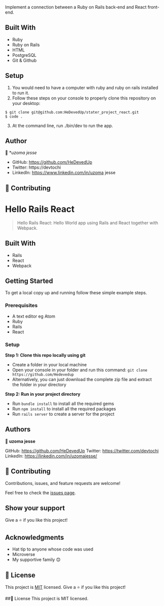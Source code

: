 Implement a connection between a Ruby on Rails back-end and React front-end.

## Built With

- Ruby
- Ruby on Rails
- HTML
- PostgreSQL
- Git & Github

## Setup

1. You would need to have a computer with ruby and ruby on rails installed to run it.
2. Follow these steps on your console to properly clone this repository on your desktop:

```
$ git clone git@github.com:HeDevedUp/stater_project_react.git
$ code .
```

3. At the command line, run ./bin/dev to run the app.


## Author

👤 **uzoma jesse*

- GitHub: https://github.com/HeDevedUp
- Twitter: https://devtochi
- LinkedIn: https://www.linkedin.com/in/uzoma jesse

## 🤝 Contributing


# Hello Rails React
> Hello Rails React: Hello World app using Rails and React together with Webpack.

## Built With
- Rails
- React
- Webpack

## Getting Started
To get a local copy up and running follow these simple example steps.

### Prerequisites
- A text editor eg Atom
- Ruby
- Rails
- React

### Setup

 **Step 1: Clone this repo locally using git**
- Create a folder in your local machine
- Open your console in your folder and run this command: `git clone https://github.com/Hedevedup`
- Alternatively, you can just download the complete zip file and extract the folder in your directory

 **Step 2: Run in your project directory**
- Run `bundle install` to install all the required gems
- Run `npm install` to install all the required packages
- Run `rails server` to create a server for the project

## Authors
:bust_in_silhouette: **uzoma jesse**

GitHub: https://github.com/HeDevedUp
Twitter: https://twitter.com/devtochi
LinkedIn: https://linkedin.com/in/uzomajesse/

## :handshake: Contributing
Contributions, issues, and feature requests are welcome!

Feel free to check the [issues page](../../issues/).

## Show your support

Give a ⭐️ if you like this project!

## Acknowledgments
- Hat tip to anyone whose code was used
- Microverse
- My supportive family 😊

## 📝 License

This project is [MIT](./LICENSE.md) licensed.
Give a :star:️ if you like this project!

##:memo: License
This project is MIT licensed.
